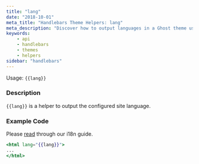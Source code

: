 ```yaml
---
title: "lang"
date: "2018-10-01"
meta_title: "Handlebars Theme Helpers: lang"
meta_description: "Discover how to output languages in a Ghost theme using the {{lang}} Handlebars helper. Read more about Ghost themes! 👻"
keywords:
    - api
    - handlebars
    - themes
    - helpers
sidebar: "handlebars"
---
```


Usage: `{{lang}}`

### Description

`{{lang}}` is a helper to output the configured site language.

### Example Code

Please [read](/docs/i18n) through our i18n guide.

```handlebars:title=default.hbs
<html lang="{{lang}}">
...
</html>
```

